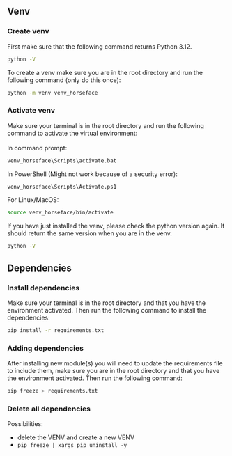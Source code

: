 ## Venv

### Create venv
First make sure that the following command returns Python 3.12. 
```bash
python -V
```

To create a venv make sure you are in the root directory and run the following command (only do this once): <br>
```bash
python -m venv venv_horseface
```

### Activate venv
Make sure your terminal is in the root directory and run the following command to activate the virtual environment: <br> <br>
In command prompt:
```bash
venv_horseface\Scripts\activate.bat
```
In PowerShell (Might not work because of a security error):
```bash
venv_horseface\Scripts\Activate.ps1
```
For Linux/MacOS:
```bash
source venv_horseface/bin/activate
```

If you have just installed the venv, please check the python version again. It should return the same version when you are in the venv.
```bash
python -V
```

## Dependencies

### Install dependencies
Make sure your terminal is in the root directory and that you have the environment activated. Then run the following command to install the dependencies: <br>
```bash
pip install -r requirements.txt
```

### Adding dependencies
After installing new module(s) you will need to update the requirements file to include them, make sure you are in the root directory and that you have the environment activated. Then run the following command: <br>
```bash
pip freeze > requirements.txt
```

### Delete all dependencies
Possibilities:
* delete the VENV and create a new VENV
* ```pip freeze | xargs pip uninstall -y```